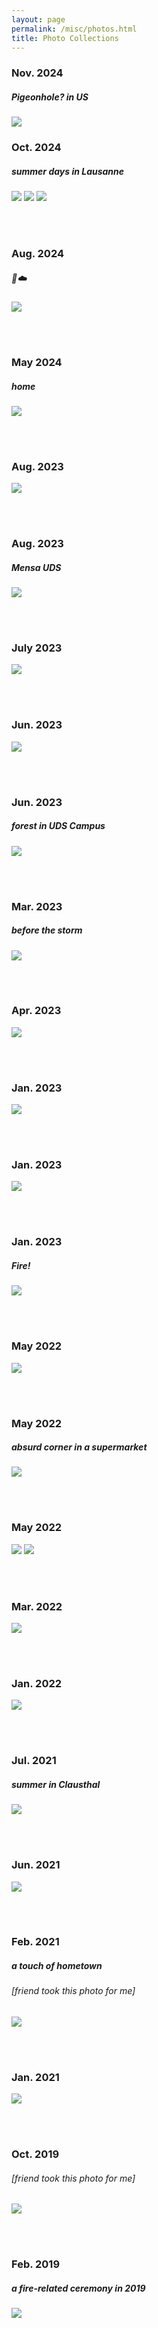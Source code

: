 ```yaml
---
layout: page
permalink: /misc/photos.html
title: Photo Collections
---
```

### Nov. 2024
##### Pigeonhole? in US
![](images/PXL_20241102_035034907.jpg)

### Oct. 2024
##### summer days in Lausanne
![](images/retouch_2024101317055724.jpg)
![](images/retouch_2024101317121168.jpg)
![](images/retouch_2024101317085423.jpg)

<br><br>

### Aug. 2024
##### 🧠☁️
![](images/PXL_20240826_133603688.jpg)

<br><br>

### May 2024
##### home 
![](images/PXL_20240520_111524808.jpg)

<br><br>

### Aug. 2023
![](images/PXL_20230824_181942345.jpg)

<br><br>

### Aug. 2023
##### Mensa UDS
![](images/PXL_20230804_115502344.jpg)

<br><br>

### July 2023
![](images/PXL_20230708_183226473.jpg)

<br><br>

### Jun. 2023
![](images/PXL_20230619_193545200.jpg)

<br><br>

### Jun. 2023
##### forest in UDS Campus
![](images/photo_2023-06-10_17-47-06.jpg)

<br><br>

### Mar. 2023
##### before the storm
![](images/photo_2023-06-10_18-57-04.jpg)

<br><br>

### Apr. 2023
![](images/PXL_20230403_125321437.jpg)

<br><br>

### Jan. 2023
![](images/photo_2023-06-10_18-51-20.jpg)


<br><br>

### Jan. 2023

![](images/photo_2023-06-16_20-55-18.jpg)


<br><br>

### Jan. 2023
##### Fire!
![](images/photo_2023-06-10_23-38-40.jpg)

<br><br>

### May 2022
![](images/photo_2023-06-10_23-36-48.jpg)

<br><br>

### May 2022
##### absurd corner in a supermarket
![](images/photo_2023-06-10_23-36-26.jpg)

<br><br>

### May 2022
![](images/photo_2023-06-10_23-11-52.jpg)
![](images/photo_2023-06-10_23-34-54.jpg)

<br><br>

### Mar. 2022
![](images/photo_2023-06-10_23-08-42.jpg)

<br><br>

### Jan. 2022
![](images/photo_2023-06-10_23-07-34.jpg)

<br><br>

### Jul. 2021
##### summer in Clausthal
![](images/photo_2023-06-10_23-03-19.jpg)

<br><br>

### Jun. 2021
![](images/photo_2023-06-10_23-05-28.jpg)

<br><br>

### Feb. 2021
##### a touch of hometown
###### [friend took this photo for me]
![](images/photo_2023-06-16_21-00-12.jpg)

<br><br>

### Jan. 2021
![](images/photo_2023-06-10_23-00-04.jpg)

<br><br>

### Oct. 2019
###### [friend took this photo for me]
![](images/photo_2023-06-10_22-58-49.jpg)

<br><br>

### Feb. 2019
##### a fire-related ceremony in 2019
![](images/photo_2023-06-10_22-56-04.jpg)


